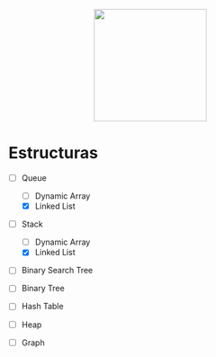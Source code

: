 <p align = "center">
  <img width="200" src="https://cdn.pixabay.com/photo/2016/03/31/21/18/paperwork-1296324_960_720.png">
</p>

# Estructuras
- [ ] Queue
   - [ ] Dynamic Array
   - [x] Linked List
- [ ] Stack
   - [ ] Dynamic Array
   - [x] Linked List
- [ ] Binary Search Tree
- [ ] Binary Tree
- [ ] Hash Table
- [ ] Heap
- [ ] Graph





